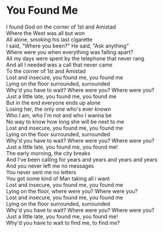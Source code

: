 # You Found Me

I found God on the corner of 1st and Amistad  
Where the West was all but won  
All alone, smoking his last cigarette  
I said, "Where you been?" He said, "Ask anything"  
Where were you when everything was falling apart?  
All my days were spent by the telephone that never rang  
And all I needed was a call that never came  
To the corner of 1st and Amistad  
Lost and insecure, you found me, you found me  
Lying on the floor surrounded, surrounded  
Why'd you have to wait? Where were you? Where were you?  
Just a little late, you found me, you found me  
But in the end everyone ends up alone  
Losing her, the only one who's ever known  
Who I am, who I'm not and who I wanna be  
No way to know how long she will be next to me  
Lost and insecure, you found me, you found me  
Lying on the floor surrounded, surrounded  
Why'd you have to wait? Where were you? Where were you?  
Just a little late, you found me, you found me!  
The early morning, the city breaks  
And I've been calling for years and years and years and years  
And you never left me no messages  
You never sent me no letters  
You got some kind of Man taking all i want  
Lost and insecure, you found me, you found me  
Lying on the floor, where were you? Where were you?  
Lost and insecure, you found me, you found me  
Lying on the floor surrounded, surrounded  
Why'd you have to wait? Where were you? Where were you?  
Just a little late, you found me, you found me!  
Why'd you have to wait to find me, to find me?
